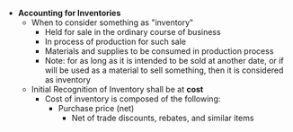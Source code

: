 - **Accounting for Inventories**
	- When to consider something as "inventory"
		- Held for sale in the ordinary course of business
		- In process of production for such sale
		- Materials and supplies to be consumed in production process
		- Note: for as long as it is intended to be sold at another date, or if will be used as a material to sell something, then it is considered as inventory
	- Initial Recognition of Inventory shall be at **cost**
		- Cost of inventory is composed of the following:
			- Purchase price (net)
				- Net of trade discounts, rebates, and similar items